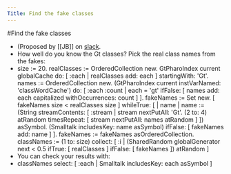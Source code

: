 ---Title: Find the fake classes---#Find the fake classes- (Proposed by [[JB]] on [slack](https://feenk.slack.com/archives/C3L058DSB/p1666214804684229).- How well do you know the Gt classes? Pick the real class names from the fakes:- size := 20.
realClasses := OrderedCollection new.
GtPharoIndex current globalCache
	do: [ :each | realClasses add: each ]
	startingWith: 'Gt'.
names := OrderedCollection new.
(GtPharoIndex current instVarNamed: 'classWordCache')
	do: [ :each :count | each = 'gt' ifFalse: [ names add: each capitalized withOccurrences: count ] ].
fakeNames := Set new.
[ fakeNames size < realClasses size ]
	whileTrue: [ | name |
		name := (String
				streamContents: [ :stream | 
					stream nextPutAll: 'Gt'.
					(2 to: 4) atRandom timesRepeat: [ stream nextPutAll: names atRandom ] ])
				asSymbol.
		(Smalltalk includesKey: name asSymbol) ifFalse: [ fakeNames add: name ] ].
fakeNames := fakeNames asOrderedCollection.
classNames := (1 to: size)
		collect: [ :i | 
			(SharedRandom globalGenerator next < 0.5
				ifTrue: [ realClasses ]
				ifFalse: [ fakeNames ]) atRandom ]- You can check your results with:- classNames select: [ :each | Smalltalk includesKey: each asSymbol ]